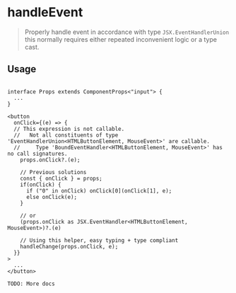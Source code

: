 # handleEvent

> Properly handle event in accordance with type `JSX.EventHandlerUnion` this normally requires either repeated inconvenient logic or a type cast.

## Usage

```tsx

interface Props extends ComponentProps<"input"> {
  ...
}

<button
  onClick={(e) => {
  // This expression is not callable.
  //   Not all constituents of type 'EventHandlerUnion<HTMLButtonElement, MouseEvent>' are callable.
  //     Type 'BoundEventHandler<HTMLButtonElement, MouseEvent>' has no call signatures.
    props.onClick?.(e);

    // Previous solutions
    const { onClick } = props;
    if(onClick) {
      if ("0" in onClick) onClick[0](onClick[1], e);
      else onClick(e);
    }

    // or
    (props.onClick as JSX.EventHandler<HTMLButtonElement, MouseEvent>)?.(e)

    // Using this helper, easy typing + type compliant
    handleChange(props.onClick, e);
  }}
>
  ...
</button>

TODO: More docs
```
